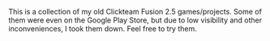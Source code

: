 This is a collection of my old Clickteam Fusion 2.5 games/projects. Some of them were even on the Google Play Store, but due to low visibility and other inconveniences, I took them down. 
Feel free to try them.
